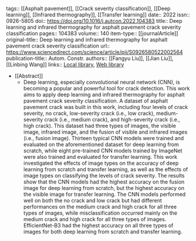 tags:: [[Asphalt pavement]], [[Crack severity classification]], [[Deep learning]], [[Infrared thermography]], [[Transfer learning]]
date:: 2022
issn:: 0926-5805
doi:: https://doi.org/10.1016/j.autcon.2022.104383
title:: Deep learning and infrared thermography for asphalt pavement crack severity classification
pages:: 104383
volume:: 140
item-type:: [[journalArticle]]
original-title:: Deep learning and infrared thermography for asphalt pavement crack severity classification
url:: https://www.sciencedirect.com/science/article/pii/S0926580522002564
publication-title:: Autom. Constr.
authors:: [[Fangyu Liu]], [[Jian Liu]], [[Linbing Wang]]
links:: [Local library](zotero://select/library/items/VA74INUE), [Web library](https://www.zotero.org/users/9756735/items/VA74INUE)

- [[Abstract]]
	- Deep learning, especially convolutional neural network (CNN), is becoming a popular and powerful tool for crack detection. This work aims to apply deep learning and infrared thermography for asphalt pavement crack severity classification. A dataset of asphalt pavement crack was built in this work, including four levels of crack severity, no crack, low-severity crack (i.e., low crack), medium-severity crack (i.e., medium crack), and high-severity crack (i.e., high crack). This dataset had three types of images, the visible image, infrared image, and the fusion of visible and infrared images (i.e., fusion image). Thirteen typical CNN models were trained and evaluated on the aforementioned dataset for deep learning from scratch, while eight pre-trained CNN models trained by ImageNet were also trained and evaluated for transfer learning. This work investigated the effects of image types on the accuracy of deep learning from scratch and transfer learning, as well as the effects of image types on classifying the levels of crack severity. The results show that the CNN models had the highest accuracy on the fusion image for deep learning from scratch, but the highest accuracy on the visible image for transfer learning. The CNN models performed well on both the no crack and low crack but had different performances on the medium crack and high crack for all three types of images, while misclassification occurred mainly on the medium crack and high crack for all three types of images. EfficientNet-B3 had the highest accuracy on all three types of images for both deep learning from scratch and transfer learning.